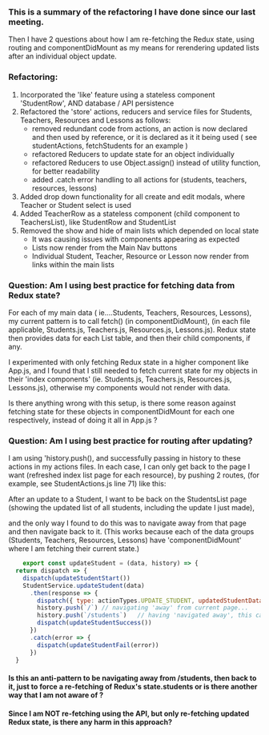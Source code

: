 
### This is a summary of the refactoring I have done since our last meeting.
Then I have 2 questions about how I am re-fetching the Redux state, using routing and componentDidMount as my means for rerendering updated lists after an individual object update. 


### Refactoring: 
1.  Incorporated the 'like' feature using a stateless component 'StudentRow', AND database / API persistence
2.  Refactored the 'store' actions, reducers and service files for Students, Teachers, Resources and Lessons as follows:
    - removed redundant code from actions, an action is now declared and then used by reference,
    or it is declared as it it being used ( see studentActions, fetchStudents for an example )
    - refactored Reducers to update state for an object individually
    - refactored Reducers to use Object.assign() instead of utility function, for better readability
    - added .catch error handling to all actions for (students, teachers, resources, lessons)
3.  Added drop down functionality for all create and edit modals, where Teacher or Student select is used
4.  Added TeacherRow as a stateless component (child component to TeachersList), like StudentRow and StudentList
5.  Removed the show and hide of main lists which depended on local state
    - It was causing issues with components appearing as expected
    - Lists now render from the Main Nav buttons
    - Individual Student, Teacher, Resource or Lesson now render from links within the main lists


### Question: Am I using best practice for fetching data from Redux state?
For each of my main data <Objects> ( ie....Students, Teachers, Resources, Lessons), my current pattern is to call fetch<Objects>() (in componentDidMount), (in each file applicable, Students.js, Teachers.js, Resources.js, Lessons.js). 
Redux state then provides data for each <Objects>List table, and then their child components, if any.

I experimented with only fetching Redux state in a higher component like App.js, and I found that I still needed to fetch current state for my objects in their 'index components' (ie. Students.js, Teachers.js, Resources.js, Lessons.js), otherwise my components would not render with data.

Is there anything wrong with this setup, is there some reason against fetching state for these objects in componentDidMount for each one respectively, instead of doing it all in App.js ?


### Question: Am I using best practice for routing after updating?
I am using 'history.push(), and successfully passing in history to these actions in my actions files.
In each case, I can only get back to the page I want (refreshed index list page for each resource), by pushing 2 routes, (for example, see StudentActions.js line 71) like this: 

After an update to a Student, I want to be back on the StudentsList page (showing the updated list of all students, including the update I just made), 

and the only way I found to do this was to navigate away from that page and then navigate back to it. 
(This works because each of the data groups (Students, Teachers, Resources, Lessons) have 'componentDidMount' where I am fetching their current state.)

```javascript
    export const updateStudent = (data, history) => {
  return dispatch => {
    dispatch(updateStudentStart())
    StudentService.updateStudent(data)
      .then(response => {
        dispatch({ type: actionTypes.UPDATE_STUDENT, updatedStudentData: response })
        history.push(`/`) // navigating 'away' from current page...
        history.push(`/students`)   // having 'navigated away', this causes componentDidMount to re-fetch Redux state
        dispatch(updateStudentSuccess())
      })
      .catch(error => {
        dispatch(updateStudentFail(error))
      })
  }
  ```


#### Is this an anti-pattern to be navigating away from /students, then back to it, just to force a re-fetching of Redux's state.students or is there another way that I am not aware of ? 

#### Since I am NOT re-fetching using the API, but only re-fetching updated Redux state, is there any harm in this approach?


